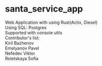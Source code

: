 # santa_service_app</br>
Web Application with using Rust(Actix, Diesel)</br>
Using SQL: Postgres</br>
Supported with console utils</br>
Contributor's list:</br>
Kiril Bazhenov</br>
Emelyanov Pavel</br>
Nefedev Viktor</br>
Roletskaya Sofia</br>
